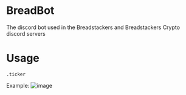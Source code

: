 # BreadBot
The discord bot used in the Breadstackers and Breadstackers Crypto discord servers

# Usage


`.ticker`


Example:
![image](https://user-images.githubusercontent.com/11996230/109452043-7c672080-7a14-11eb-8320-f4c320e99adf.png)
